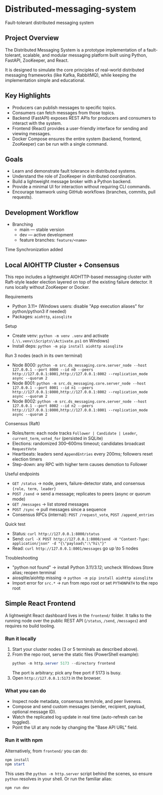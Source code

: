 # Distributed-messaging-system

Fault-tolerant distributed messaging system

## Project Overview

The Distributed Messaging System is a prototype implementation of a fault-tolerant, scalable, and modular messaging platform built using Python, FastAPI, ZooKeeper, and React.

It is designed to simulate the core principles of real-world distributed messaging frameworks (like Kafka, RabbitMQ), while keeping the implementation simple and educational.

## Key Highlights

- Producers can publish messages to specific topics.
- Consumers can fetch messages from those topics.
- Backend (FastAPI) exposes REST APIs for producers and consumers to interact with the system.
- Frontend (React) provides a user-friendly interface for sending and viewing messages.
- Docker Compose ensures the entire system (backend, frontend, ZooKeeper) can be run with a single command.

## Goals

- Learn and demonstrate fault tolerance in distributed systems.
- Understand the role of ZooKeeper in distributed coordination.
- Build a lightweight message broker with a Python backend.
- Provide a minimal UI for interaction without requiring CLI commands.
- Encourage teamwork using GitHub workflows (branches, commits, pull requests).

## Development Workflow

- Branching
  - main — stable version
  - dev — active development
  - feature branches: `feature/<name>`

Time Synchronization added
## Local AIOHTTP Cluster + Consensus

This repo includes a lightweight AIOHTTP-based messaging cluster with Raft-style leader election layered on top of the existing failure detector. It runs locally without ZooKeeper or Docker.

Requirements

- Python 3.11+ (Windows users: disable "App execution aliases" for python/python3 if needed)
- Packages: `aiohttp`, `aiosqlite`

Setup

- Create venv: `python -m venv .venv` and activate (`.\\.venv\\Scripts\\Activate.ps1` on Windows)
- Install deps: `python -m pip install aiohttp aiosqlite`

Run 3 nodes (each in its own terminal)

- Node 8000: `python -m src.ds_messaging.core.server_node --host 127.0.0.1 --port 8000 --id n0 --peers http://127.0.0.1:8001,http://127.0.0.1:8002 --replication_mode async --quorum 2`
- Node 8001: `python -m src.ds_messaging.core.server_node --host 127.0.0.1 --port 8001 --id n1 --peers http://127.0.0.1:8000,http://127.0.0.1:8002 --replication_mode async --quorum 2`
- Node 8002: `python -m src.ds_messaging.core.server_node --host 127.0.0.1 --port 8002 --id n2 --peers http://127.0.0.1:8000,http://127.0.0.1:8001 --replication_mode async --quorum 2`

Consensus (Raft)

- Roles/term: each node tracks `Follower | Candidate | Leader`, `current_term`, `voted_for` (persisted in SQLite)
- Elections: randomized 300–600ms timeout; candidates broadcast `RequestVote`
- Heartbeats: leaders send `AppendEntries` every 200ms; followers reset election timers
- Step-down: any RPC with higher term causes demotion to Follower

Useful endpoints

- `GET /status` → node, peers, failure-detector state, and consensus `{role, term, leader}`
- `POST /send` → send a message; replicates to peers (async or quorum mode)
- `GET /messages` → list stored messages
- `POST /sync` → pull messages since a sequence
- Consensus RPCs (internal): `POST /request_vote`, `POST /append_entries`

Quick test

- Status: `curl http://127.0.0.1:8000/status`
- Send: `curl -X POST http://127.0.0.1:8000/send -H "Content-Type: application/json" -d "{\"payload\":\"hi\"}"`
- Read: `curl http://127.0.0.1:8001/messages`
  go up \to 5 nodes

Troubleshooting

- "python not found" → install Python 3.11/3.12; uncheck Windows Store alias; reopen terminal
- aiosqlite/aiohttp missing → `python -m pip install aiohttp aiosqlite`
- Import error for `src.*` → run from repo root or set `PYTHONPATH` to the repo root

## Simple React Frontend

A lightweight React dashboard lives in the `frontend/` folder. It talks to the running node over the public REST API (`/status`, `/send`, `/messages`) and requires no build tooling.

### Run it locally

1. Start your cluster nodes (3 or 5 terminals as described above).
2. From the repo root, serve the static files (PowerShell example):
   ```powershell
   python -m http.server 5173 --directory frontend
   ```
   The port is arbitrary; pick any free port if 5173 is busy.
3. Open `http://127.0.0.1:5173` in the browser.

### What you can do

- Inspect node metadata, consensus term/role, and peer liveness.
- Compose and send custom messages (sender, recipient, payload, optional message ID).
- Watch the replicated log update in real time (auto-refresh can be toggled).
- Point the UI at any node by changing the "Base API URL" field.

### Run it with npm

Alternatively, from `frontend/` you can do:

```powershell
npm install
npm start
```

This uses the `python -m http.server` script behind the scenes, so ensure `python` resolves in your shell.
Or run the familiar alias:

```powershell
npm run dev
```
